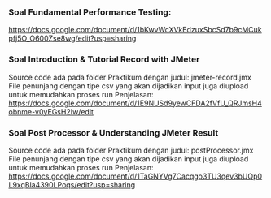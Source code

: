 ### Soal Fundamental Performance Testing:
https://docs.google.com/document/d/1bKwvWcXVkEdzuxSbcSd7b9cMCukpfj5O_O600Zse8wg/edit?usp=sharing

### Soal Introduction & Tutorial Record with JMeter
Source code ada pada folder Praktikum dengan judul: jmeter-record.jmx  
File penunjang dengan tipe csv yang akan dijadikan input juga diupload untuk memudahkan proses run
Penjelasan:
https://docs.google.com/document/d/1E9NUSd9yewCFDA2fVfU_QRJmsH4obnme-v0yEGsH2Iw/edit

### Soal Post Processor & Understanding JMeter Result
Source code ada pada folder Praktikum dengan judul: postProcessor.jmx  
File penunjang dengan tipe csv yang akan dijadikan input juga diupload untuk memudahkan proses run
Penjelasan:
https://docs.google.com/document/d/1TaGNYVg7Cacqgo3TU3qev3bUQp0L9xqBla4390LPoqs/edit?usp=sharing
